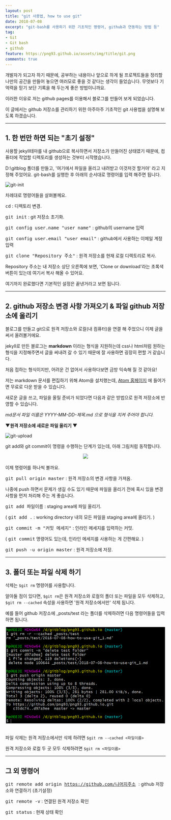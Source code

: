 ```yaml
---
layout: post
title: "git 사용법, how to use git"
date: 2018-07-08
excerpt: "git-bash를 사용하기 위한 기초적인 명령어, github과 연동하는 방법 등"
tag:
- Git
- Git bash
- github
feature: https://png93.github.io/assets/img/title/git.png
comments: true
---
```


개발자가 되고자 하기 때문에, 공부하는 내용이나 앞으로 하게 될 프로젝트들을 정리할 나만의 공간을 만들어 놓으면 여러모로 좋을 것 같다는 생각이 들었습니다.
무엇보다 기억력을 믿기 보단 기록을 해 두는게 좋은 방법이니까요.

이러한 이유로 저는 github pages를 이용해서 블로그를 만들어 보게 되었습니다.


이 글에서는 github 저장소를 관리하기 위한 아주아주 기초적인 git 사용법을 설명해 보도록 하겠습니다.

- - -


## 1. 한 번만 하면 되는 "초기 설정"

사용할 jekyll테마를 내 github으로 복사하면서 저장소가 만들어진 상태였기 때문에, 컴퓨터에 작업할 디렉토리를 생성하는 것부터 시작했습니다.

D:\gitblog 폴더를 만들고, '여기에서 파일을 올리고 내려받고 이것저것 할거야' 라고 지정해 주었어요. git-bash를 실행한 후 아래의 순서대로 명령어를 입력 해주면 됩니다.

![git-init](https://png93.github.io/assets/img/post/git-bash_initial_commands.jpg)

차례대로 명령어들을 살펴볼께요.

<kbd>cd</kbd>  : 디렉토리 변경.

<kbd>git init</kbd>  :  git 저장소 초기화.

<kbd>git config user.name "user name"</kbd>  : github의 username 입력

<kbd>git config user.email "user email"</kbd>  : github에서 사용하는 이메일 계정 입력

<kbd>git clone "Repository 주소"</kbd>  : 원격 저장소를 현재 로컬 디렉토리로 복사.

Repository 주소는 내 저장소 상단 오른쪽에 보면, 'Clone or download'라는 초록색 버튼이 있는데 여기서 복사 해올 수 있어요.

여기까지 완료했다면 기본적인 설정은 끝낸거라고 보면 됩니다.     

- - -

## 2. github 저장소 변경 사항 가져오기 & 파일 github 저장소에 올리기

블로그를 만들고 git으로 원격 저장소와 로컬(내 컴퓨터)을 연결 해 주었으니 이제  글을 써서 올려볼거에요.


jekyll로 만든 블로그는 **markdown** 이라는 형식을 지원하는데
css나 html처럼 원하는 형식을 지정해주면서 글을 써내려 갈 수 있기 때문에 잘 사용하면 굉장히 편할 거 같습니다.

처음 접하는 형식이지만, 어려운 건 없어서 사용하다보면 금방 익숙해 질 것 같아요!

저는 markdown 문서를 편집하기 위해 Atom을 설치했는데, [Atom 홈페이지](https://atom.io/) 에 들어가면 무료로 다운 받을 수 있습니다.

새로운 글을 쓰고, 파일을 올릴 준비가 되었다면 다음과 같은 방법으로 원격 저장소에 반영할 수 있습니다.


_md문서 파일 이름은 YYYY-MM-DD-제목.md 으로 형식을 지켜 주어야 합니다._




**▼원격 저장소에 새로운 파일 올리기 ▼**

![git-upload](https://png93.github.io/assets/img/post/git_upload_commands.PNG)

git add와 git commit이 명령을 수행하는 단계가 있는데, 아래 그림처럼 동작합니다.

<center><img src = "https://png93.github.io/assets/img/post/git layer.png" width="400"/></center>




이제 명령어를 하나씩 볼까요.

<kbd>git pull origin master</kbd>  :  원격 저장소의 변경 사항을 가져옴.

나중에 push 하면서 문제가 생길 수도 있기 때문에
파일을 올리기 전에 혹시 있을 변경 사항을 먼저 처리해 주는 게 좋습니다.

<kbd>git add 파일이름</kbd>  :  staging area에 파일 올리기.

( <kbd>git add .</kbd>  : working directory 내의 모든 파일을 staging area에 올리기. )

<kbd>git commit -m "커밋 메세지"</kbd>  : 인라인 메세지를 입력하는 커밋.

( <kbd>git commit</kbd> 명령어도 있는데, 인라인 메세지를 사용하는 게 간편해요. )


<kbd>git push -u origin master</kbd>  :  원격 저장소에 저장.

- - -
## 3. 폴더 또는 파일 삭제 하기

삭제는 `$git rm` 명령어를 사용합니다.

알아둘 점이 있다면, `$git rm`은 원격 저장소와 로컬의 폴더 또는 파일을 모두 삭제하고, `$git rm --cached` 속성을 사용하면 '원격 저장소에서만' 삭제 됩니다.

예를 들어 github 저장소에 _posts/test 라는 폴더를 삭제하려면 다음 명령어들을 입력하면 됩니다.


<center><img src = "../assets/img/post/git_remove_commands.PNG" width="500"/></center>
<br>

파일 삭제는 원격 저장소에서만 삭제 하려면 `$git rm --cached <파일이름>`

원격 저장소와 로컬 두 곳 모두 삭제하려면  `$git rm <파일이름>`



- - -

## 그 외 명령어

<kbd>git remote add origin https://github.com/나머지주소 </kbd>  :  github 저장소와 연결하기 (초기설정)

<kbd>git remote -v</kbd>  : 연결된 원격 저장소 확인

<kbd>git status</kbd>  :  현재 상태 확인

